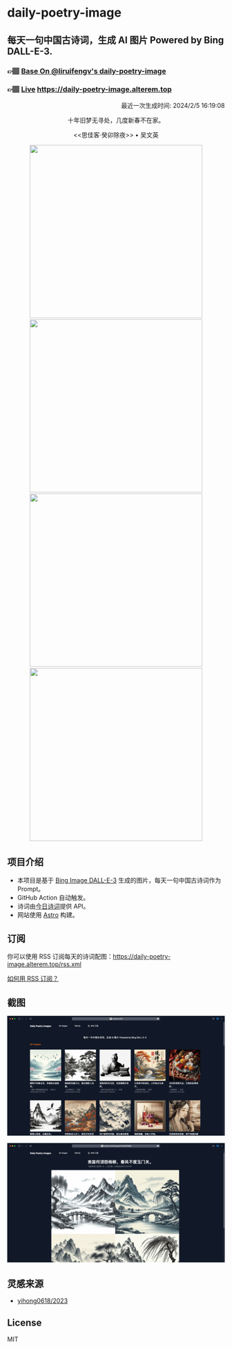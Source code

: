 
# daily-poetry-image

## 每天一句中国古诗词，生成 AI 图片 Powered by Bing DALL-E-3.

### 👉🏽 [Base On @liruifengv's daily-poetry-image](https://github.com/liruifengv/daily-poetry-image)

### 👉🏽 [Live](https://daily-poetry-image.alterem.top/) https://daily-poetry-image.alterem.top

<p align="right">
  最近一次生成时间: 2024/2/5 16:19:08
</p>
<p align="center">
十年旧梦无寻处，几度新春不在家。
</p>
<p align="center">
<<思佳客·癸卯除夜>> • 吴文英
</p>
<p align="center">
<img src="https://tse2.mm.bing.net/th/id/OIG1.x1sw2oMzcNzVLjnQlnhD" height="400" width="400" />
<img src="https://tse4.mm.bing.net/th/id/OIG1.7aftnXj9aLcsfDxCAYZj" height="400" width="400" />
<img src="https://tse1.mm.bing.net/th/id/OIG1.2sMiy.t3DRgJ0VxqHcyS" height="400" width="400" />
<img src="https://tse4.mm.bing.net/th/id/OIG1.sT8CXEcEDEutKSXNML9t" height="400" width="400" />
</p>

## 项目介绍

-   本项目是基于 [Bing Image DALL-E-3](https://www.bing.com/images/create) 生成的图片，每天一句中国古诗词作为 Prompt。
-   GitHub Action 自动触发。
-   诗词由[今日诗词](https://www.jinrishici.com/)提供 API。
-   网站使用 [Astro](https://astro.build) 构建。

## 订阅

你可以使用 RSS 订阅每天的诗词配图：https://daily-poetry-image.alterem.top/rss.xml

[如何用 RSS 订阅？](https://zhuanlan.zhihu.com/p/55026716)

## 截图

![图片列表](./screenshots/Snipaste_2023-12-28_21-00-26.png)

![图片详情](./screenshots/Snipaste_2023-12-28_21-00-53.png)

## 灵感来源

-   [yihong0618/2023](https://github.com/yihong0618/2023)

## License

MIT
